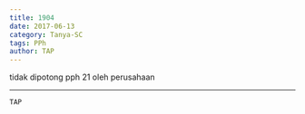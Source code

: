 ```yaml
---
title: 1904
date: 2017-06-13
category: Tanya-SC
tags: PPh
author: TAP
---
```


tidak dipotong pph 21 oleh perusahaan

---



`TAP`

